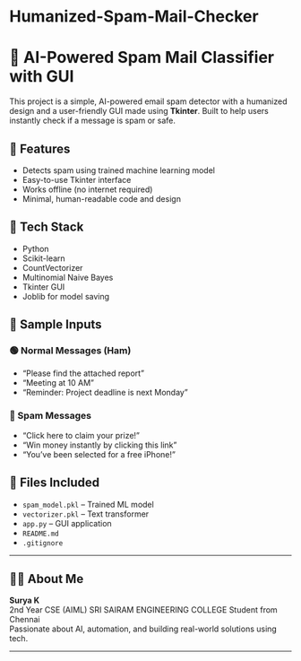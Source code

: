 # Humanized-Spam-Mail-Checker
# 🧠 AI-Powered Spam Mail Classifier with GUI

This project is a simple, AI-powered email spam detector with a humanized design and a user-friendly GUI made using **Tkinter**. Built to help users instantly check if a message is spam or safe.

## 🚀 Features
- Detects spam using trained machine learning model
- Easy-to-use Tkinter interface
- Works offline (no internet required)
- Minimal, human-readable code and design

## 🔧 Tech Stack
- Python
- Scikit-learn
- CountVectorizer
- Multinomial Naive Bayes
- Tkinter GUI
- Joblib for model saving

## 🧠 Sample Inputs

### 🟢 Normal Messages (Ham)
- “Please find the attached report”
- “Meeting at 10 AM”
- “Reminder: Project deadline is next Monday”

### 🔴 Spam Messages
- “Click here to claim your prize!”
- “Win money instantly by clicking this link”
- “You’ve been selected for a free iPhone!”

## 📂 Files Included
- `spam_model.pkl` – Trained ML model
- `vectorizer.pkl` – Text transformer
- `app.py` – GUI application
- `README.md`
- `.gitignore`

---

## 👨‍💻 About Me

**Surya K**  
2nd Year CSE (AIML) SRI SAIRAM ENGINEERING COLLEGE Student from Chennai  
Passionate about AI, automation, and building real-world solutions using tech.

---
